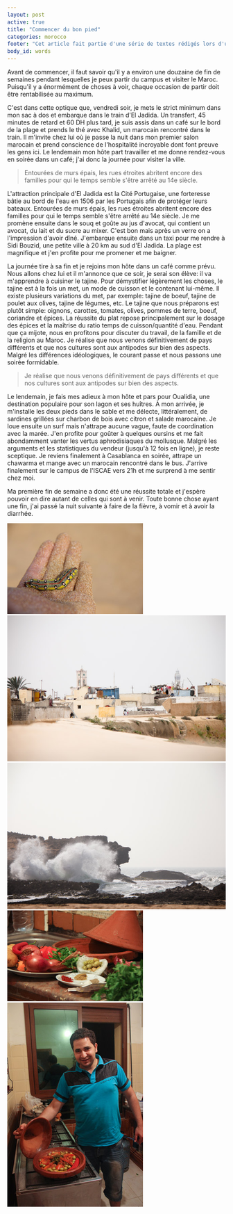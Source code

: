 ```yaml
---
layout: post
active: true
title: "Commencer du bon pied"
categories: morocco
footer: "Cet article fait partie d'une série de textes rédigés lors d'un séjour au Maroc en 2012."
body_id: words
---
```


Avant de commencer, il faut savoir qu'il y a environ une douzaine de fin de semaines pendant lesquelles je peux partir du campus et visiter le Maroc. Puisqu'il y a énormément de choses à voir, chaque occasion de partir doit être rentabilisée au maximum.

C'est dans cette optique que, vendredi soir, je mets le strict minimum dans mon sac à dos et embarque dans le train d'El Jadida. Un transfert, 45 minutes de retard et 60 DH plus tard, je suis assis dans un café sur le bord de la plage et prends le thé avec Khalid, un marocain rencontré dans le train. Il m'invite chez lui où je passe la nuit dans mon premier salon marocain et prend conscience de l'hospitalité incroyable dont font preuve les gens ici. Le lendemain mon hôte part travailler et me donne rendez-vous en soirée dans un café; j'ai donc la journée pour visiter la ville.

> Entourées de murs épais, les rues étroites abritent encore des familles pour qui le temps semble s'être arrêté au 14e siècle.

L'attraction principale d'El Jadida est la Cité Portugaise, une forteresse bâtie au bord de l'eau en 1506 par les Portugais afin de protéger leurs bateaux. Entourées de murs épais, les rues étroites abritent encore des familles pour qui le temps semble s'être arrêté au 14e siècle. Je me promène ensuite dans le souq et goûte au jus d'avocat, qui contient un avocat, du lait et du sucre au mixer. C'est bon mais après un verre on a l'impression d'avoir dîné. J'embarque ensuite dans un taxi pour me rendre à Sidi Bouzid, une petite ville à 20 km au sud d'El Jadida. La plage est magnifique et j'en profite pour me promener et me baigner.

La journée tire à sa fin et je rejoins mon hôte dans un café comme prévu. Nous allons chez lui et il m'annonce que ce soir, je serai son élève: il va m'apprendre à cuisiner le tajine. Pour démystifier légèrement les choses, le tajine est à la fois un met, un mode de cuisson et le contenant lui-même. Il existe plusieurs variations du met, par exemple: tajine de boeuf, tajine de poulet aux olives, tajine de légumes, etc. Le tajine que nous préparons est plutôt simple: oignons, carottes, tomates, olives, pommes de terre, boeuf, coriandre et épices. La réussite du plat repose principalement sur le dosage des épices et la maîtrise du ratio temps de cuisson/quantité d'eau. Pendant que ça mijote, nous en profitons pour discuter du travail, de la famille et de la religion au Maroc. Je réalise que nous venons définitivement de pays différents et que nos cultures sont aux antipodes sur bien des aspects. Malgré les différences idéologiques, le courant passe et nous passons une soirée formidable.

> Je réalise que nous venons définitivement de pays différents et que nos cultures sont aux antipodes sur bien des aspects.

Le lendemain, je fais mes adieux à mon hôte et pars pour Oualidia, une destination populaire pour son lagon et ses huîtres. À mon arrivée, je m'installe les deux pieds dans le sable et me délecte, littéralement, de sardines grillées sur charbon de bois avec citron et salade marocaine. Je loue ensuite un surf mais n'attrape aucune vague, faute de coordination avec la marée. J'en profite pour goûter à quelques oursins et me fait abondamment vanter les vertus aphrodisiaques du mollusque. Malgré les arguments et les statistiques du vendeur (jusqu'à 12 fois en ligne), je reste sceptique. Je reviens finalement à Casablanca en soirée, attrape un chawarma et mange avec un marocain rencontré dans le bus. J'arrive finalement sur le campus de l'ISCAE vers 21h et me surprend à me sentir chez moi.

Ma première fin de semaine a donc été une réussite totale et j'espère pouvoir en dire autant de celles qui sont à venir. Toute bonne chose ayant une fin, j'ai passé la nuit suivante à faire de la fièvre, à vomir et à avoir la diarrhée.

![](/assets/words/morroco/commencer-bon-pied/chenille.jpg)
![](/assets/words/morroco/commencer-bon-pied/cite-portugaise.jpg)
![](/assets/words/morroco/commencer-bon-pied/cote-oualidia.jpg)
![](/assets/words/morroco/commencer-bon-pied/tajine-ingredients.jpg)
![](/assets/words/morroco/commencer-bon-pied/tajine-khalid.jpg)
